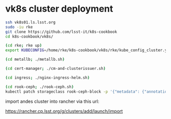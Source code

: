 vk8s cluster deployment
========================

```bash
ssh vk8s01.ls.lsst.org
sudo -iu rke
git clone https://github.com/lsst-it/k8s-cookbook
cd k8s-cookbook/vk8s/

(cd rke; rke up)
export KUBECONFIG=/home/rke/k8s-cookbook/vk8s/rke/kube_config_cluster.yml

(cd metallb; ./metallb.sh)

(cd cert-manager; ./cm-and-clusterissuer.sh)

(cd ingress; ./nginx-ingress-helm.sh)

(cd rook-ceph; ./rook-ceph.sh)
kubectl patch storageclass rook-ceph-block -p '{"metadata": {"annotations":{"storageclass.kubernetes.io/is-default-class":"true"}}}'
```

import andes cluster into rancher via this url:

https://rancher.cp.lsst.org/g/clusters/add/launch/import
